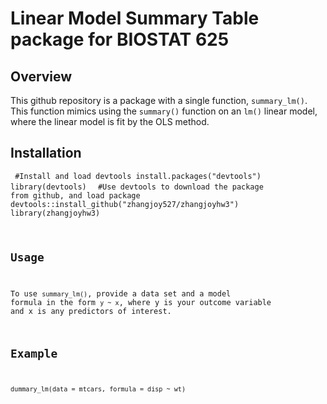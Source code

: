 # Linear Model Summary Table package for BIOSTAT 625

## Overview
This github repository is a package with a single function, <code>summary_lm()</code>. This function mimics using the <code>summary()</code> function on an <code>lm()</code> linear model, where the linear model is fit by the OLS method. 

## Installation
<code> #Install and load devtools
install.packages("devtools")
library(devtools)
</code>
<code>
#Use devtools to download the package from github, and load package
devtools::install_github("zhangjoy527/zhangjoyhw3")
library(zhangjoyhw3)

## Usage
To use <code>summary_lm()</code>, provide a data set and a model formula in the form <code>y ~ x</code>, where y is your outcome variable and x is any predictors of interest. 

## Example
<code>dummary_lm(data = mtcars, formula = disp ~ wt)</code>
